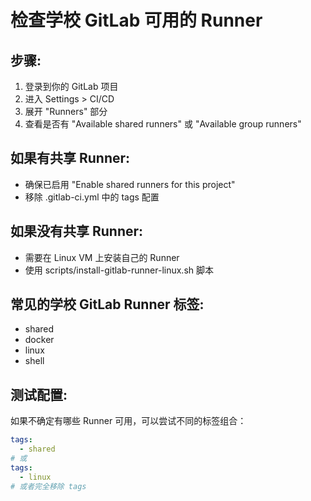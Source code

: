 # 检查学校 GitLab 可用的 Runner

## 步骤:

1. 登录到你的 GitLab 项目
2. 进入 Settings > CI/CD
3. 展开 "Runners" 部分
4. 查看是否有 "Available shared runners" 或 "Available group runners"

## 如果有共享 Runner:
- 确保已启用 "Enable shared runners for this project"
- 移除 .gitlab-ci.yml 中的 tags 配置

## 如果没有共享 Runner:
- 需要在 Linux VM 上安装自己的 Runner
- 使用 scripts/install-gitlab-runner-linux.sh 脚本

## 常见的学校 GitLab Runner 标签:
- shared
- docker
- linux
- shell

## 测试配置:
如果不确定有哪些 Runner 可用，可以尝试不同的标签组合：

```yaml
tags:
  - shared
# 或
tags:
  - linux
# 或者完全移除 tags
```
